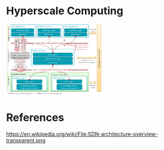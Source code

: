 # Hyperscale Computing


<img src="images/SDN-architecture-overview-transparent.png" witdth="558" height="193"></img>


# References

https://en.wikipedia.org/wiki/File:SDN-architecture-overview-transparent.png
